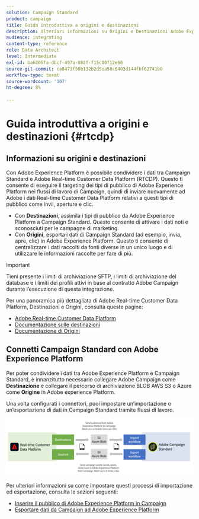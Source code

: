 ```yaml
---
solution: Campaign Standard
product: campaign
title: Guida introduttiva a origini e destinazioni
description: Ulteriori informazioni su Origini e Destinazioni Adobe Experience Platform.
audience: integrating
content-type: reference
role: Data Architect
level: Intermediate
exl-id: ba6205fa-dbcf-497a-882f-f15c00f12e68
source-git-commit: ca8473f50b132b2d5ca58c6403d144fbf62741b0
workflow-type: tm+mt
source-wordcount: '307'
ht-degree: 8%

---
```


# Guida introduttiva a origini e destinazioni {#rtcdp}

## Informazioni su origini e destinazioni

Con Adobe Experience Platform è possibile condividere i dati tra Campaign Standard e Adobe Real-time Customer Data Platform (RTCDP). Questo ti consente di eseguire il targeting dei tipi di pubblico di Adobe Experience Platform nei flussi di lavoro di Campaign, quindi di inviare nuovamente ad Adobe i dati Real-time Customer Data Platform relativi a questi tipi di pubblico come invii, aperture e clic.

* Con **Destinazioni**, assimila i tipi di pubblico da Adobe Experience Platform a Campaign Standard. Questo consente di attivare i dati noti e sconosciuti per le campagne di marketing.
* Con **Origini**, esporta i dati di Campaign Standard (ad esempio, invia, apre, clic) in Adobe Experience Platform. Questo ti consente di centralizzare i dati raccolti da fonti diverse in un unico luogo e di utilizzare le informazioni raccolte per fare di più.


>[!IMPORTANT]
>
>Tieni presente i limiti di archiviazione SFTP, i limiti di archiviazione del database e i limiti dei profili attivi in base al contratto Adobe Campaign durante l’esecuzione di questa integrazione.

Per una panoramica più dettagliata di Adobe Real-time Customer Data Platform, Destinazioni e Origini, consulta queste pagine:

* [Adobe Real-time Customer Data Platform](https://experienceleague.adobe.com/docs/experience-platform/rtcdp/overview.html)
* [Documentazione sulle destinazioni](https://experienceleague.adobe.com/docs/experience-platform/destinations/home.html)
* [Documentazione di Origini](https://experienceleague.adobe.com/docs/experience-platform/sources/home.html)

## Connetti Campaign Standard con Adobe Experience Platform

Per poter condividere i dati tra Adobe Experience Platform e Campaign Standard, è innanzitutto necessario collegare Adobe Campaign come **Destinazione** e collegare il percorso di archiviazione BLOB AWS S3 o Azure come **Origine** in Adobe experience Platform.

Una volta configurati i connettori, puoi impostare un’importazione o un’esportazione di dati in Campaign Standard tramite flussi di lavoro.

![](assets/rtcdp-schema.png)

Per ulteriori informazioni su come impostare questi processi di importazione ed esportazione, consulta le sezioni seguenti:

* [Inserire il pubblico di Adobe Experience Platform in Campaign](../../integrating/using/ingest-aep-data.md)
* [Esportare dati da Campaign ad Adobe Experience Platform](../../integrating/using/export-campaign-data.md)
